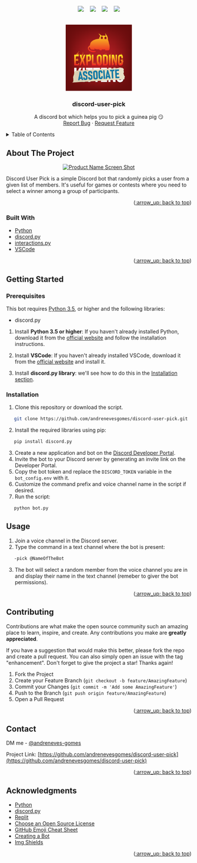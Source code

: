 <div id="top" align="center">

<!-- PROJECT SHIELDS -->
<!--
*** I'm using markdown "reference style" links for readability.
*** Reference links are enclosed in brackets [ ] instead of parentheses ( ).
*** See the bottom of this document for the declaration of the reference variables
*** for contributors-url, forks-url, etc. This is an optional, concise syntax you may use.
*** https://www.markdownguide.org/basic-syntax/#reference-style-links
-->
<!-- [![LinkedIn][linkedin-shield]][linkedin-url] -->
<p align="center">
<a href="http://bit.ly/LinkedIn-Andre"><img src="https://img.shields.io/badge/LinkedIn-a31a2c?style=for-the-badge&logo=linkedin&logoColor=white" height=25></a>ㅤ
<a href="https://python.org/"><img src="https://img.shields.io/badge/Python-a31a2c?style=for-the-badge&logo=Python&logoColor=white" height=25></a>ㅤ
<a href="https://www.paypal.com/cgi-bin/webscr?cmd=_s-xclick&hosted_button_id=7H44KRAPSWHLL"><img src="https://img.shields.io/badge/PayPal-a31a2c?style=for-the-badge&logo=paypal&logoColor=white" height=25></a>ㅤ
<a href="https://github.com/andrenevesgomes"><img src="https://img.shields.io/badge/BY_André_Gomes-a31a2c?style=for-the-badge" height=25></a> 
</p>

</div>


<!-- PROJECT LOGO -->
<br />
<div align="center">
  <a href="https://github.com/andrenevesgomes/">
    <img src="https://github.com/andrenevesgomes/discord-user-pick/blob/main/src/logo/bot.png" alt="Logo" width="180" height="180">
  </a>

  <h3 align="center">discord-user-pick</h3>

  <p align="center">
A discord bot which helps you to pick a guinea pig 😏
    <br />
    <a href="https://github.com/andrenevesgomes/discord-user-pick/issues">Report Bug</a>
    ·
    <a href="https://github.com/andrenevesgomes/discord-user-pick/issues">Request Feature</a>
  </p>
</div>



<!-- TABLE OF CONTENTS -->
<details>
  <summary>Table of Contents</summary>
  <ol>
    <li>
      <a href="#about-the-project">About The Project</a>
      <ul>
        <li><a href="#built-with">Built With</a></li>
      </ul>
    </li>
    <li>
      <a href="#getting-started">Getting Started</a>
      <ul>
        <li><a href="#prerequisites">Prerequisites</a></li>
        <li><a href="#installation">Installation</a></li>
      </ul>
    </li>
    <li><a href="#usage">Usage</a></li>
    <li><a href="#contributing">Contributing</a></li>
    <li><a href="#contact">Contact</a></li>
    <li><a href="#acknowledgments">Acknowledgments</a></li>
  </ol>
</details>



<!-- ABOUT THE PROJECT -->
## About The Project
<div align="center">

[![Product Name Screen Shot][product-screenshot]](https://example.com)

</div>

Discord User Pick is a simple Discord bot that randomly picks a user from a given list of members. It's useful for games or contests where you need to select a winner among a group of participants.

<p align="right">(<a href="#top">:arrow_up: back to top</a>)</p>



### Built With

* [Python](https://www.python.org/)
* [discord.py](https://github.com/Rapptz/discord.py)
* [interactions.py](https://interactionspy.readthedocs.io/en/latest/quickstart.html)
* [VSCode](https://code.visualstudio.com/)

<p align="right">(<a href="#top">:arrow_up: back to top</a>)</p>



<!-- GETTING STARTED -->
## Getting Started

### Prerequisites

This bot requires [Python 3.5](https://www.python.org/downloads/), or higher and the following libraries:
* discord.py

1. Install **Python 3.5 or higher**: If you haven't already installed Python, download it from the [official website](https://www.python.org/downloads/) and follow the installation instructions.

2. Install **VSCode**: If you haven't already installed VSCode, download it from the [official website](https://code.visualstudio.com/) and install it.

3. Install **discord.py library**: we'll see how to do this in the <a href="#installation">Installation section</a>.


### Installation

1. Clone this repository or download the script.
```sh
   git clone https://github.com/andrenevesgomes/discord-user-pick.git
   ```
2. Install the required libraries using pip:
```sh
   pip install discord.py
   ```
3. Create a new application and bot on the [Discord Developer Portal](https://discord.com/developers/applications).
4. Invite the bot to your Discord server by generating an invite link on the Developer Portal.
5. Copy the bot token and replace the `DISCORD_TOKEN` variable in the `bot_config.env` with it.
6. Customize the command prefix and voice channel name in the script if desired.
7. Run the script:
```sh
   python bot.py
   ```

<!-- USAGE EXAMPLES -->
## Usage

1. Join a voice channel in the Discord server.
2. Type the command in a text channel where the bot is present:
```sh
   -pick @NameOfTheBot
   ```
3. The bot will select a random member from the voice channel you are in and display their name in the text channel (remeber to giver the bot permissions).

<p align="right">(<a href="#top">:arrow_up: back to top</a>)</p>


<!-- CONTRIBUTING -->
## Contributing

Contributions are what make the open source community such an amazing place to learn, inspire, and create. Any contributions you make are **greatly appreciated**.

If you have a suggestion that would make this better, please fork the repo and create a pull request. You can also simply open an issue with the tag "enhancement".
Don't forget to give the project a star! Thanks again!

1. Fork the Project
2. Create your Feature Branch (`git checkout -b feature/AmazingFeature`)
3. Commit your Changes (`git commit -m 'Add some AmazingFeature'`)
4. Push to the Branch (`git push origin feature/AmazingFeature`)
5. Open a Pull Request

<p align="right">(<a href="#top">:arrow_up: back to top</a>)</p>


<!-- CONTACT -->
## Contact

DM me - [@andreneves-gomes](https://www.linkedin.com/in/andreneves-gomes/) 

Project Link: [https://github.com/andrenevesgomes/discord-user-pick](https://github.com/andrenevesgomes/discord-user-pick)

<p align="right">(<a href="#top">:arrow_up: back to top</a>)</p>



<!-- ACKNOWLEDGMENTS -->
## Acknowledgments

* [Python](https://www.python.org/about/)
* [discord.py](https://discordpy.readthedocs.io/en/stable/#)
* [Replit](https://replit.com/)
* [Choose an Open Source License](https://choosealicense.com)
* [GitHub Emoji Cheat Sheet](https://www.webpagefx.com/tools/emoji-cheat-sheet)
* [Creating a Bot](https://interactionspy.readthedocs.io/en/latest/quickstart.html#creating-a-bot)
* [Img Shields](https://shields.io)

<p align="right">(<a href="#top">:arrow_up: back to top</a>)</p>



<!-- MARKDOWN LINKS & IMAGES -->
<!-- https://www.markdownguide.org/basic-syntax/#reference-style-links -->
[product-screenshot]: https://user-images.githubusercontent.com/48434290/227798712-9d224b8e-21fd-495b-ab8f-016016b8a5fb.png
